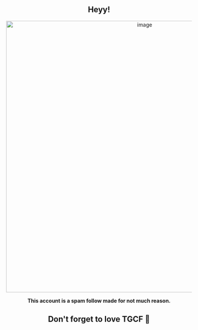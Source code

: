 <div align="center">

## Heyy!

<img width="736" height="736" alt="image" src="https://github.com/user-attachments/assets/badca6b0-044a-4ce8-bb1e-60386667a208" />

**This account is a spam follow made for not much reason.**

## Don't forget to love TGCF 🤑

<!--
**Xielian-3000/Xielian-3000** is a ✨ _special_ ✨ repository because its `README.md` (this file) appears on your GitHub profile.

Here are some ideas to get you started:

- 🔭 I’m currently working on ...
- 🌱 I’m currently learning ...
- 👯 I’m looking to collaborate on ...
- 🤔 I’m looking for help with ...
- 💬 Ask me about ...
- 📫 How to reach me: ...
- 😄 Pronouns: ...
- ⚡ Fun fact: ...
-->
